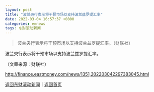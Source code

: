 ```yaml
---
layout: post
title: "波兰央行表示将干预市场以支持波兰兹罗提汇率"
date: 2022-03-04 16:57:37 +0800
categories: emnews
tags: 东财滚动新闻
---
```

> 波兰央行表示将干预市场以支持波兰兹罗提汇率。（财联社）

<p>波兰央行表示将干预市场以支持波兰兹罗提汇率。</p><p class="em_media">（文章来源：财联社）</p>

<http://finance.eastmoney.com/news/1351,202203042297383045.html>

[返回东财滚动新闻](//finews.withounder.com/emnews/)｜[返回首页](//finews.withounder.com/)